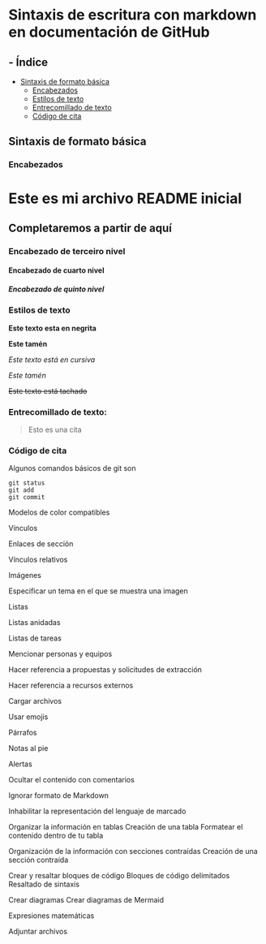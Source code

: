 # Sintaxis de escritura con markdown en documentación de GitHub 

## - Índice
- [Sintaxis de formato básica](#sintaxis-de-formato-básica)
  - [Encabezados](#encabezados)
  - [Estilos de texto](#estilos-de-texto)
  - [Entrecomillado de texto](#entrecomillado-de-texto)
  - [Código de cita](#código-de-cita)

## Sintaxis de formato básica

### Encabezados
# Este es mi archivo README inicial
## Completaremos a partir de aquí
### Encabezado de terceiro nivel
#### Encabezado de cuarto nivel 
##### Encabezado de quinto nivel


### Estilos de texto
**Este texto esta en negrita**

__Este tamén__ 

_Este texto está en cursiva_

*Este tamén*

~~Este texto está tachado~~


### Entrecomillado de texto:
> Esto es una cita


### Código de cita
Algunos comandos básicos de git son
```
git status
git add
git commit
```
Modelos de color compatibles

Vínculos

Enlaces de sección

Vínculos relativos

Imágenes

Especificar un tema en el que se muestra una imagen

Listas

Listas anidadas

Listas de tareas

Mencionar personas y equipos

Hacer referencia a propuestas y solicitudes de extracción

Hacer referencia a recursos externos

Cargar archivos

Usar emojis

Párrafos

Notas al pie

Alertas

Ocultar el contenido con comentarios

Ignorar formato de Markdown

Inhabilitar la representación del lenguaje de marcado

Organizar la información en tablas
Creación de una tabla
Formatear el contenido dentro de tu tabla

Organización de la información con secciones contraídas
Creación de una sección contraída

Crear y resaltar bloques de código
Bloques de código delimitados
Resaltado de sintaxis

Crear diagramas
Crear diagramas de Mermaid

Expresiones matemáticas

Adjuntar archivos



